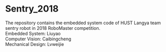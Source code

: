 # Sentry_2018
The repository contains the embedded system code of HUST Langya team sentry robot in 2018 RoboMaster competition.  
Embedded System: Liuyao  
Computer Vision: Caibingcheng  
Mechanical Design: Lvweijie
